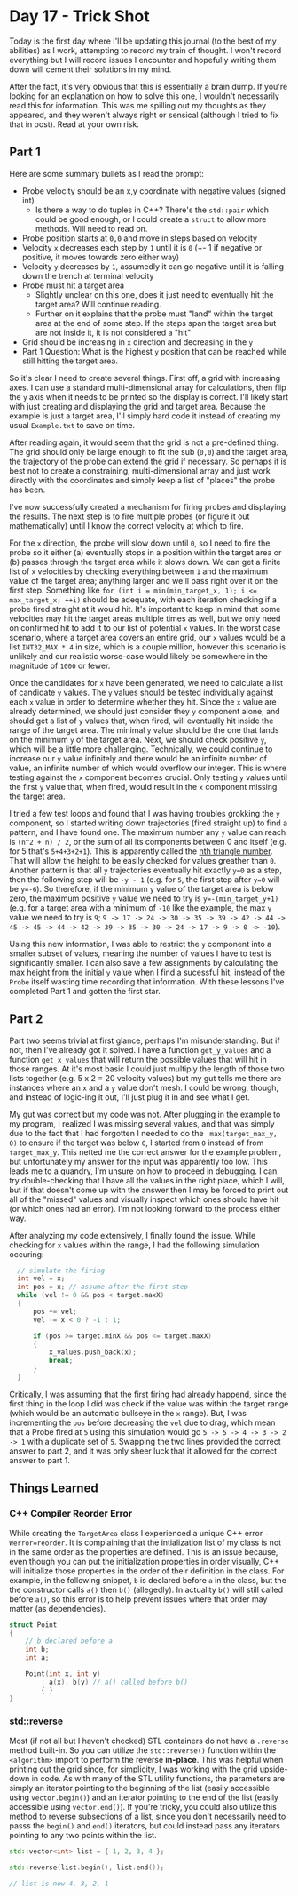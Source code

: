 # Day 17 - Trick Shot

Today is the first day where I'll be updating this journal (to the best of my abilities) as I work, attempting to record my train of thought. I won't record everything but I will record issues I encounter and hopefully writing them down will cement their solutions in my mind.

After the fact, it's very obvious that this is essentially a brain dump. If you're looking for an explanation on how to solve this one, I wouldn't necessarily read this for information. This was me spilling out my thoughts as they appeared, and they weren't always right or sensical (although I tried to fix that in post). Read at your own risk.

## Part 1

Here are some summary bullets as I read the prompt:

- Probe velocity should be an x,y coordinate with negative values (signed int)
  - Is there a way to do tuples in C++? There's the `std::pair` which could be good enough, or I could create a `struct` to allow more methods. Will need to read on.
- Probe position starts at `0,0` and move in steps based on velocity
- Velocity `x` decreases each step by `1` until it is `0` (+- 1 if negative or positive, it moves towards zero either way)
- Velocity `y` decreases by `1`, assumedly it can go negative until it is falling down the trench at terminal velocity
- Probe must hit a target area
  - Slightly unclear on this one, does it just need to eventually hit the target area? Will continue reading.
  - Further on it explains that the probe must "land" within the target area at the end of some step. If the steps span the target area but are not inside it, it is not considered a "hit"
- Grid should be increasing in `x` direction and decreasing in the `y`
- Part 1 Question: What is the highest `y` position that can be reached while still hitting the target area.

So it's clear I need to create several things. First off, a grid with increasing axes. I can use a standard multi-dimensional array for calculations, then flip the `y` axis when it needs to be printed so the display is correct. I'll likely start with just creating and displaying the grid and target area. Because the example is just a target area, I'll simply hard code it instead of creating my usual `Example.txt` to save on time.

After reading again, it would seem that the grid is not a pre-defined thing. The grid should only be large enough to fit the sub (`0,0`) and the target area, the trajectory of the probe can extend the grid if necessary. So perhaps it is best not to create a constraining, multi-dimensional array and just work directly with the coordinates and simply keep a list of "places" the probe has been.

I've now successfully created a mechanism for firing probes and displaying the results. The next step is to fire multiple probes (or figure it out mathematically) until I know the correct velocity at which to fire.

For the `x` direction, the probe will slow down until `0`, so I need to fire the probe so it either (a) eventually stops in a position within the target area or (b) passes through the target area while it slows down.
We can get a finite list of `x` velocities by checking everything between `1` and the maximum value of the target area; anything larger and we'll pass right over it on the first step. Something like `for (int i = min(min_target_x, 1); i <= max_target_x; ++i)` should be adequate, with each iteration checking if a probe fired straight at it would hit. It's important to keep in mind that some velocities may hit the target areas multiple times as well, but we only need on confirmed hit to add it to our list of potential `x` values. In the worst case scenario, where a target area covers an entire grid, our `x` values would be a list `INT32_MAX * 4` in size, which is a couple million, however this scenario is unlikely and our realistic worse-case would likely be somewhere in the magnitude of `1000` or fewer.

Once the candidates for `x` have been generated, we need to calculate a list of candidate `y` values. The `y` values should be tested individually against each `x` value in order to determine whether they hit. Since the `x` value are already determined, we should just consider they `y` component alone, and should get a list of `y` values that, when fired, will eventually hit inside the range of the target area. The minimal `y` value should be the one that lands on the minimum `y` of the target area. Next, we should check positive `y`, which will be a little more challenging. Technically, we could continue to increase our `y` value infinitely and there would be an infinite number of value, an infinite number of which would overflow our integer. This is where testing against the `x` component becomes crucial. Only testing `y` values until the first `y` value that, when fired, would result in the `x` component missing the target area.

I tried a few test loops and found that I was having troubles grokking the `y` component, so I started writing down trajectories (fired straight up) to find a pattern, and I have found one. The maximum number any `y` value can reach is `(n^2 + n) / 2`, or the sum of all its components between 0 and itself (e.g. for 5 that's `5+4+3+2+1`). This is apparently called the [nth triangle number](https://math.stackexchange.com/questions/593318/factorial-but-with-addition/593323). That will allow the height to be easily checked for values greather than `0`. Another pattern is that all `y` trajectories eventually hit exactly `y=0` as a step, then the following step will be `-y - 1` (e.g. for `5`, the first step after `y=0` will be `y=-6`). So therefore, if the minimum `y` value of the target area is below zero, the maximum positive `y` value we need to try is `y=-(min_target_y+1)` (e.g. for a target area with a minimum of `-10` like the example, the max `y` value we need to try is `9`; `9 -> 17 -> 24 -> 30 -> 35 -> 39 -> 42 -> 44 -> 45 -> 45 -> 44 -> 42 -> 39 -> 35 -> 30 -> 24 -> 17 -> 9 -> 0 -> -10`). 

Using this new information, I was able to restrict the `y` component into a smaller subset of values, meaning the number of values I have to test is significantly smaller. I can also save a few assignments by calculating the max height from the initial `y` value when I find a sucessful hit, instead of the `Probe` itself wasting time recording that information. With these lessons I've completed Part 1 and gotten the first star.

## Part 2

Part two seems trivial at first glance, perhaps I'm misunderstanding. But if not, then I've already got it solved. I have a function `get_y_values` and a function `get_x_values` that will return the possible values that will hit in those ranges. At it's most basic I could just multiply the length of those two lists together (e.g. 5 x 2 = 20 velocity values) but my gut tells me there are instances where an `x` and a `y` value don't mesh. I could be wrong, though, and instead of logic-ing it out, I'll just plug it in and see what I get.

My gut was correct but my code was not. After plugging in the example to my program, I realized I was missing several values, and that was simply due to the fact that I had forgotten I needed to do the ` max(target_max_y, 0)` to ensure if the target was below `0`, I started from `0` instead of from `target_max_y`. This netted me the correct answer for the example problem, but unfortunately my answer for the input was apparently too low. This leads me to a quandry, I'm unsure on how to proceed in debugging. I can try double-checking that I have all the values in the right place, which I will, but if that doesn't come up with the answer then I may be forced to print out all of the "missed" values and visually inspect which ones should have hit (or which ones had an error). I'm not looking forward to the process either way.

After analyzing my code extensively, I finally found the issue. While checking for `x` values within the range, I had the following simulation occuring:

```c++
  // simulate the firing
  int vel = x;
  int pos = x; // assume after the first step
  while (vel != 0 && pos < target.maxX)
  {
      pos += vel;
      vel -= x < 0 ? -1 : 1;

      if (pos >= target.minX && pos <= target.maxX)
      {
          x_values.push_back(x);
          break;
      }
  }
```

Critically, I was assuming that the first firing had already happend, since the first thing in the loop I did was check if the value was within the target range (which would be an automatic bullseye in the `x` range). But, I was incrementing the `pos` before decreasing the `vel` due to drag, which mean that a Probe fired at `5` using this simulation would go `5 -> 5 -> 4 -> 3 -> 2 -> 1` with a duplicate set of `5`. Swapping the two lines provided the correct answer to part 2, and it was only sheer luck that it allowed for the correct answer to part 1.

## Things Learned

### C++ Compiler Reorder Error

While creating the `TargetArea` class I experienced a unique C++ error `-Werror=reorder`. It is complaining that the intialization list of my class is not in the same order as the properties are defined. This is an issue because, even though you can put the initialization properties in order visually, C++ will initialize those properties in the order of their definition in the class. For example, in the following snippet, `b` is declared before `a` in the class, but the the constructor calls `a()` then `b()` (allegedly). In actuality `b()` will still called before `a()`, so this error is to help prevent issues where that order may matter (as dependencies).

```c++
struct Point
{
    // b declared before a
    int b;
    int a;

    Point(int x, int y)
        : a(x), b(y) // a() called before b()
        { }
}
```

### std::reverse

Most (if not all but I haven't checked) STL containers do not have a `.reverse` method built-in. So you can utilize the `std::reverse()` function within the `<algorithm>` import to perform the reverse **in-place**. This was helpful when printing out the grid since, for simplicity, I was working with the grid upside-down in code. As with many of the STL utility functions, the parameters are simply an iterator pointing to the beginning of the list (easily accessible using `vector.begin()`) and an iterator pointing to the end of the list (easily accessible using `vector.end()`). If you're tricky, you could also utilize this method to reverse subsections of a list, since you don't necessarily need to passs the `begin()` and `end()` iterators, but could instead pass any iterators pointing to any two points within the list.

```c++
std::vector<int> list = { 1, 2, 3, 4 };

std::reverse(list.begin(), list.end());

// list is now 4, 3, 2, 1
```
